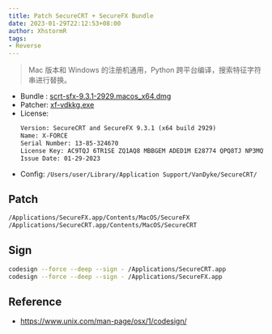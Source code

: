 ```yaml
---
title: Patch SecureCRT + SecureFX Bundle
date: 2023-01-29T22:12:53+08:00
author: XhstormR
tags:
- Reverse
---
```


<!--more-->

> Mac 版本和 Windows 的注册机通用，Python 跨平台编译，搜索特征字符串进行替换。

* Bundle : [scrt-sfx-9.3.1-2929.macos_x64.dmg](https://www.vandyke.com/cgi-bin/releases.php?product=securecrt)
* Patcher: [xf-vdkkg.exe](https://www.m2v.ru/?id=2506445&func=sub&name=VANDYKE_SECURECRT_SECUREFX_BUNDLE_V8.5.3-XFORCE)
* License:
    ```txt
    Version: SecureCRT and SecureFX 9.3.1 (x64 build 2929)
    Name: X-FORCE
    Serial Number: 13-85-324670
    License Key: AC9TQJ 6TR1SE ZQ1AQ8 MBBGEM ADED1M E28774 QPQ8TJ NP3MQW
    Issue Date: 01-29-2023
    ```
* Config: `/Users/user/Library/Application Support/VanDyke/SecureCRT/`

## Patch

```bash
/Applications/SecureFX.app/Contents/MacOS/SecureFX
/Applications/SecureCRT.app/Contents/MacOS/SecureCRT
```

## Sign

```bash
codesign --force --deep --sign - /Applications/SecureCRT.app
codesign --force --deep --sign - /Applications/SecureFX.app
```

## Reference
* https://www.unix.com/man-page/osx/1/codesign/
